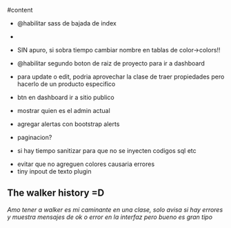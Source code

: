 #content
* @habilitar sass de bajada de index
* 

* SIN apuro, si sobra tiempo cambiar nombre en tablas de color->colors!!

* @habilitar segundo boton de raiz de proyecto para ir a dashboard

* para update o edit, podria aprovechar la clase de traer propiedades pero hacerlo de un producto especifico
* btn en dashboard ir a sitio publico
* mostrar quien es el admin actual
* agregar alertas con bootstrap alerts
* paginacion?
* si hay tiempo sanitizar para que no se inyecten codigos sql etc
<!-- html_entity_decode ? -->

* evitar que no agreguen colores causaria errores
* tiny inpout de texto plugin

## The walker history =D
_Amo tener a walker es mi caminante en una clase, solo avisa si hay errores y muestra mensajes de ok o error en la interfaz pero bueno es gran tipo_
